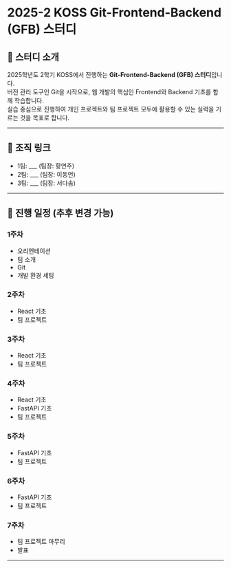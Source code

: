 # 2025-2 KOSS Git-Frontend-Backend (GFB) 스터디

## 📌 스터디 소개
2025학년도 2학기 KOSS에서 진행하는 **Git-Frontend-Backend (GFB) 스터디**입니다.  
버전 관리 도구인 Git을 시작으로, 웹 개발의 핵심인 Frontend와 Backend 기초를 함께 학습합니다.  
실습 중심으로 진행하여 개인 프로젝트와 팀 프로젝트 모두에 활용할 수 있는 실력을 기르는 것을 목표로 합니다.

---

## 🔗 조직 링크
- 1팀: ___ (팀장: 황연주)
- 2팀: ___ (팀장: 이동언)
- 3팀: ___ (팀장: 서다솜)
---

## 📅 진행 일정 (추후 변경 가능)

### 1주차
- 오리엔테이션
- 팀 소개
- Git
- 개발 환경 세팅

### 2주차
- React 기초
- 팀 프로젝트

### 3주차
- React 기초
- 팀 프로젝트

### 4주차
- React 기초
- FastAPI 기초
- 팀 프로젝트

### 5주차
- FastAPI 기초
- 팀 프로젝트

### 6주차
- FastAPI 기초
- 팀 프로젝트

### 7주차
- 팀 프로젝트 마무리
- 발표

---
